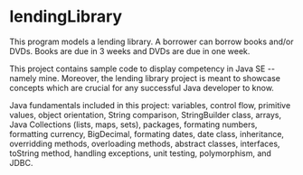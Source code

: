 # lendingLibrary
This program models a lending library.  A borrower can borrow books and/or DVDs.  Books are due in 3 weeks and DVDs are due in one week.  

This project contains sample code to display competency in Java SE -- namely mine. Moreover, the lending library project is meant to showcase concepts which are crucial for any successful Java developer to know.  

Java fundamentals included in this project: variables, control flow, primitive values, object orientation, String comparison, StringBuilder class, arrays, Java Collections (lists, maps, sets), packages, formating numbers, formatting currency, BigDecimal, formating dates, date class, inheritance, overridding methods, overloading methods, abstract classes, interfaces, toString method, handling exceptions, unit testing, polymorphism, and JDBC. 
